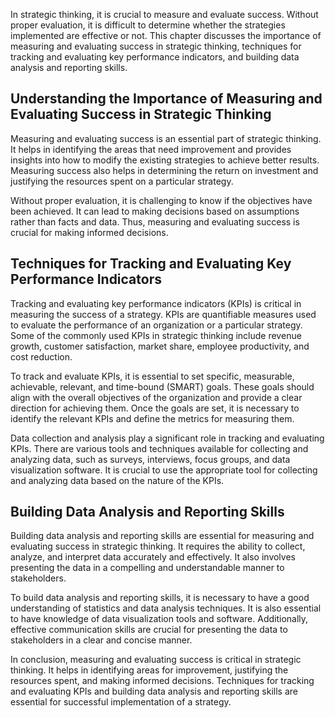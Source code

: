 
In strategic thinking, it is crucial to measure and evaluate success. Without proper evaluation, it is difficult to determine whether the strategies implemented are effective or not. This chapter discusses the importance of measuring and evaluating success in strategic thinking, techniques for tracking and evaluating key performance indicators, and building data analysis and reporting skills.

Understanding the Importance of Measuring and Evaluating Success in Strategic Thinking
--------------------------------------------------------------------------------------

Measuring and evaluating success is an essential part of strategic thinking. It helps in identifying the areas that need improvement and provides insights into how to modify the existing strategies to achieve better results. Measuring success also helps in determining the return on investment and justifying the resources spent on a particular strategy.

Without proper evaluation, it is challenging to know if the objectives have been achieved. It can lead to making decisions based on assumptions rather than facts and data. Thus, measuring and evaluating success is crucial for making informed decisions.

Techniques for Tracking and Evaluating Key Performance Indicators
-----------------------------------------------------------------

Tracking and evaluating key performance indicators (KPIs) is critical in measuring the success of a strategy. KPIs are quantifiable measures used to evaluate the performance of an organization or a particular strategy. Some of the commonly used KPIs in strategic thinking include revenue growth, customer satisfaction, market share, employee productivity, and cost reduction.

To track and evaluate KPIs, it is essential to set specific, measurable, achievable, relevant, and time-bound (SMART) goals. These goals should align with the overall objectives of the organization and provide a clear direction for achieving them. Once the goals are set, it is necessary to identify the relevant KPIs and define the metrics for measuring them.

Data collection and analysis play a significant role in tracking and evaluating KPIs. There are various tools and techniques available for collecting and analyzing data, such as surveys, interviews, focus groups, and data visualization software. It is crucial to use the appropriate tool for collecting and analyzing data based on the nature of the KPIs.

Building Data Analysis and Reporting Skills
-------------------------------------------

Building data analysis and reporting skills are essential for measuring and evaluating success in strategic thinking. It requires the ability to collect, analyze, and interpret data accurately and effectively. It also involves presenting the data in a compelling and understandable manner to stakeholders.

To build data analysis and reporting skills, it is necessary to have a good understanding of statistics and data analysis techniques. It is also essential to have knowledge of data visualization tools and software. Additionally, effective communication skills are crucial for presenting the data to stakeholders in a clear and concise manner.

In conclusion, measuring and evaluating success is critical in strategic thinking. It helps in identifying areas for improvement, justifying the resources spent, and making informed decisions. Techniques for tracking and evaluating KPIs and building data analysis and reporting skills are essential for successful implementation of a strategy.

